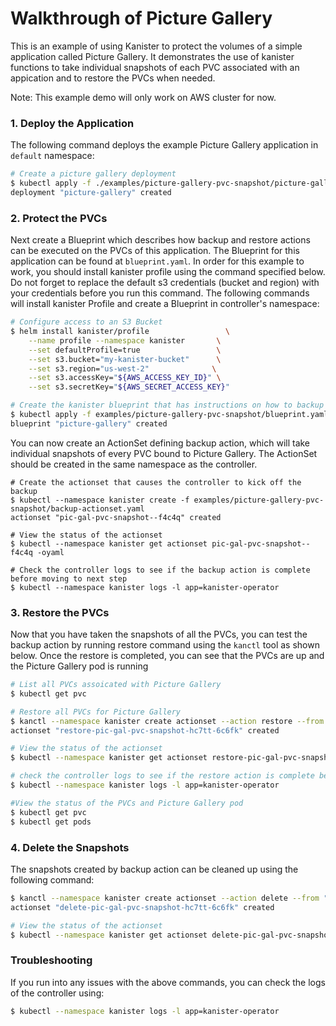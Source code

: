 # Walkthrough of Picture Gallery

This is an example of using Kanister to protect the volumes of a simple application called Picture Gallery. It demonstrates the use of kanister functions to take individual snapshots of each PVC associated with an appication and to restore the PVCs when needed.

Note: This example demo will only work on AWS cluster for now.

### 1. Deploy the Application

The following command deploys the example Picture Gallery application in `default` namespace:

```bash
# Create a picture gallery deployment
$ kubectl apply -f ./examples/picture-gallery-pvc-snapshot/picture-gallery-deployment.yaml
deployment "picture-gallery" created
```

### 2. Protect the PVCs

Next create a Blueprint which describes how backup and restore actions can be executed on the PVCs of this application. The Blueprint for this application can be found at `blueprint.yaml`. In order for this example to work, you should install kanister profile using the command specified below. Do not forget to replace the default s3 credentials (bucket and region) with your credentials before you run this command. The following commands will install kanister Profile and create a Blueprint in controller's namespace:

```bash
# Configure access to an S3 Bucket
$ helm install kanister/profile                 \
    --name profile --namespace kanister       \
    --set defaultProfile=true                 \
    --set s3.bucket="my-kanister-bucket"      \
    --set s3.region="us-west-2"              \
    --set s3.accessKey="${AWS_ACCESS_KEY_ID}" \
    --set s3.secretKey="${AWS_SECRET_ACCESS_KEY}"

# Create the kanister blueprint that has instructions on how to backup the PVCs
$ kubectl apply -f examples/picture-gallery-pvc-snapshot/blueprint.yaml
blueprint "picture-gallery" created

```

You can now create an ActionSet defining backup action, which will take individual snapshots of every PVC bound to Picture Gallery. The ActionSet should be created in the same namespace as the controller.

```
# Create the actionset that causes the controller to kick off the backup
$ kubectl --namespace kanister create -f examples/picture-gallery-pvc-snapshot/backup-actionset.yaml
actionset "pic-gal-pvc-snapshot--f4c4q" created

# View the status of the actionset
$ kubectl --namespace kanister get actionset pic-gal-pvc-snapshot--f4c4q -oyaml

# Check the controller logs to see if the backup action is complete before moving to next step
$ kubectl --namespace kanister logs -l app=kanister-operator
```

### 3. Restore the PVCs

Now that you have taken the snapshots of all the PVCs, you can test the backup action by running restore command using the `kanctl` tool as shown below. Once the restore is completed, you can see that the PVCs are up and the Picture Gallery pod is running

```bash
# List all PVCs assoicated with Picture Gallery
$ kubectl get pvc

# Restore all PVCs for Picture Gallery
$ kanctl --namespace kanister create actionset --action restore --from "pic-gal-pvc-snapshot-f4c4q"
actionset "restore-pic-gal-pvc-snapshot-hc7tt-6c6fk" created

# View the status of the actionset
$ kubectl --namespace kanister get actionset restore-pic-gal-pvc-snapshot-hc7tt-6c6fk -oyaml

# check the controller logs to see if the restore action is complete before moving to next step
$ kubectl --namespace kanister logs -l app=kanister-operator

#View the status of the PVCs and Picture Gallery pod
$ kubectl get pvc
$ kubectl get pods
```

### 4. Delete the Snapshots

The snapshots created by backup action can be cleaned up using the following command:

```bash
$ kanctl --namespace kanister create actionset --action delete --from "pic-gal-pvc-snapshot-f4c4q"
actionset "delete-pic-gal-pvc-snapshot-hc7tt-6c6fk" created

# View the status of the actionset
$ kubectl --namespace kanister get actionset delete-pic-gal-pvc-snapshot-hc7tt-6c6fk -oyaml
```

### Troubleshooting

If you run into any issues with the above commands, you can check the logs of the controller using:

```bash
$ kubectl --namespace kanister logs -l app=kanister-operator
```
